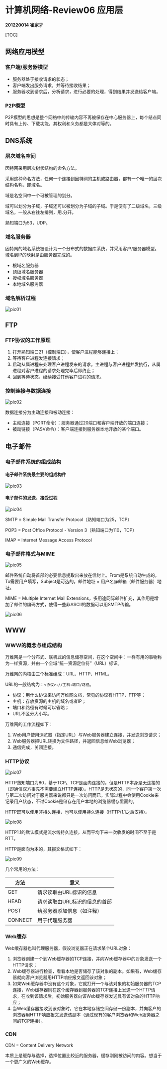 # 计算机网络-Review06 应用层

**201220014 崔家才**



[TOC]



## 网络应用模型

### 客户端/服务器模型

- 服务器处于接收请求的状态；
- 客户端发出服务请求，并等待接收结果；
- 服务器收到请求后，分析请求，进行必要的处理，得到结果并发送给客户端。

### P2P模型

P2P模型的思想是整个网络中的传输内容不再被保存在中心服务器上，每个结点同时具有上传、下载功能，其权利和义务都是大体对等的。



## DNS系统

### 层次域名空间

因特网采用层次树状结构的命名方法。

采用这种命名方法，任何一个连接到因特网的主机或路由器，都有一个唯一的层次结构名称，即域名。

域是名空间中一个可被管理的划分。

域可以划分为子域，子域还可以被划分为子域的子域。于是便有了二级域名，三级域名，一般从右往左排列，用.分开。

熟知端口为53，UDP。

### 域名服务器

因特网的域名系统被设计为一个分布式的数据库系统，并采用客户/服务器模型。域名到IP的映射是由服务器完成的。

- 根域名服务器
- 顶级域名服务器
- 授权域名服务器
- 本地域名服务器

### 域名解析过程

![pic01](img/pic01.png)



## FTP

### FTP协议的工作原理

1. 打开熟知端口21（控制端口），使客户进程能够连接上；
2. 等待客户进程发连接请求；
3. 启动从属进程来处理客户进程发来的请求。主进程与客户进程并发执行，从属进程对客户进程的请求处理完毕后即终止；
4. 回到等待状态，继续接受其他客户进程的请求。

### 控制连接与数据连接

![pic02](img/pic02.png)

数据连接分为主动连接和被动连接：

- 主动连接（PORT命令）：服务器通过20端口和客户端开放的端口连接；
- 被动链接（PASV命令）：客户端连接到服务器本地开放的某个端口。



## 电子邮件

### 电子邮件系统的组成结构

#### 电子邮件系统最主要的组成构件

![pic03](img/pic03.png)

#### 电子邮件的发送、接受过程

![pic04](img/pic04.png)

SMTP = Simple Mail Transfer Protocol（熟知端口为25，TCP）

POP3 = Post Office Protocol - Version 3（熟知端口为110，TCP）

IMAP = Internet Message Access Protocol

### 电子邮件格式与MIME

![pic05](img/pic05.png)

邮件系统自动将首部的必要信息提取出来放在信封上。From是系统自动生成的，To需要用户填写，Subject是可选的。邮件地址 = 用户名@邮箱（邮件服务器）地址。

MIME = Multiple Internet Mail Extensions，多用途网际邮件扩充，其作用是增加了邮件的编码方式，使得一些非ASCII的数据可以用SMTP传输。

![pic06](img/pic06.png)



## WWW

### WWW的概念与组成结构

万维网是一个分布式、联机式的信息储存空间，在这个空间中：一样有用的事物称为一样资源，并由一个全域“统一资源定位符”（URL）标识。

万维网的内核由三个标准组成：URL、HTTP、HTML。

URL的一般结构为：`<协议>://主机:端口/路径`。

- 协议：用什么协议来访问万维网文档，常见的协议有HTTP，FTP等；
- 主机：存放资源的主机的域名或者IP；
- 端口和路径有时候可以省略；
- URL不区分大小写。

万维网的工作流程如下：

1. Web用户使用浏览器（指定URL）与Web服务器建立连接，并发送浏览请求；
2. Web服务器把URL转换为文件路径，并返回信息给Web浏览器；
3. 通信完成，关闭连接。

### HTTP协议

![pic07](img/pic07.png)

HTTP熟知端口为80，基于TCP。TCP是面向连接的，但是HTTP本身是无连接的（即通信双方事先不需要建立HTTP连接）。HTTP是无状态的，同一个客户第一次与第二次访问对于服务器来说都只是一次访问而已。实际过程中会使用Cookie来记录用户状态，不过Cookie是储存在用户本地的浏览器缓存里面的。

HTTP既可以使用非持久连接，也可以使用持久连接（HTTP/1.1之后支持）。

![pic08](img/pic08.png)

HTTP1.1的默认模式是流水线持久连接，从而平均下来一次收发的时间不至于是RTT。

HTTP是面向为本的，其报文格式如下：

![pic09](img/pic09.png)

几个常用的方法：

| 方法    | 意义                          |
| ------- | ----------------------------- |
| GET     | 请求读取由URL标识的信息       |
| HEAD    | 请求读取由URL标识的信息的首部 |
| POST    | 给服务器添加信息（如注释）    |
| CONNECT | 用于代理服务器                |

### Web缓存

Web缓存器也叫代理服务器，假设浏览器正在请求某个URL对象：

1. 浏览器创建一个到Web缓存器的TCP连接，并向Web缓存器中的对象发送一个HTTP请求；
2. Web缓存器进行检查，看看本地是否储存了该对象的副本。如果有，Web缓存器就向客户浏览器用HTTP响应报文返回该对象；
3. 如果Web缓存器中没有这个对象，它就打开一个与该对象的初始服务器的TCP连接，Web缓存器则在这个缓存器到服务器的TCP连接上发送一个HTTP请求，在收到该请求后，初始服务器向该Web缓存器发送具有该对象的HTTP响应；
4. 当Web缓存器接收到该对象时，它在本地存储空间存储一份副本，并向客户的浏览器用HTTP响应报文发送该副本（通过现有的客户浏览器和Web服务器之间的TCP连接）。

### CDN

CDN = Content Delivery Network

本质上是缓存与选择，选择位置比较近的服务器，缓存刚刚被访问的内容。想当于一个更广义的Web缓存。



